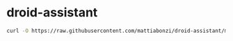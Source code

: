 # droid-assistant

```bash
curl -O https://raw.githubusercontent.com/mattiabonzi/droid-assistant/main/install.sh && chmod +x ./install.sh && ./install.sh && rm ./install.sh
```
